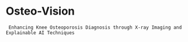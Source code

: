 # Osteo-Vision
     Enhancing Knee Osteoporosis Diagnosis through X-ray Imaging and Explainable AI Techniques
